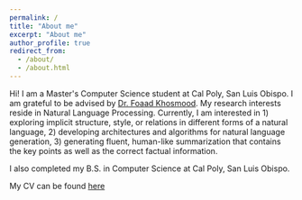 ```yaml
---
permalink: /
title: "About me"
excerpt: "About me"
author_profile: true
redirect_from:
  - /about/
  - /about.html
---
```


Hi! I am a Master's Computer Science student at Cal Poly, San Luis Obispo. I am grateful to be advised by [Dr. Foaad Khosmood](http://foaad.net/). My research interests reside in Natural Language Processing. Currently, I am interested in 1) exploring implicit structure, style, or relations in different forms of a natural language, 2) developing architectures and algorithms for natural language generation, 3) generating fluent, human-like summarization that contains the key points as well as the correct factual information.

I also completed my B.S. in Computer Science at Cal Poly, San Luis Obispo.

My CV can be found [here](https://drive.google.com/file/d/19opXtBvMa4wirwOAQE4Gqj5N9br1rS_p/view?usp=sharing)
